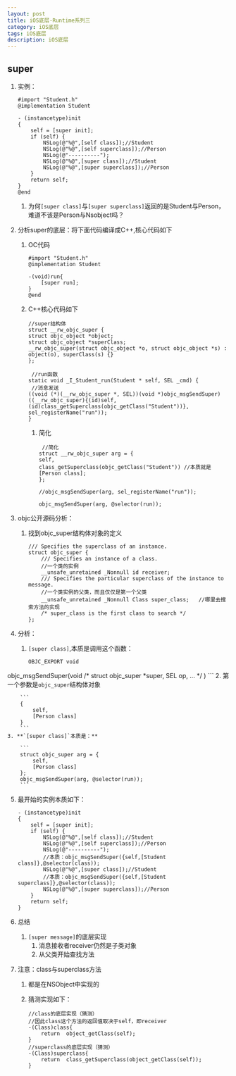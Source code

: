 ```yaml
---
layout: post
title: iOS底层-Runtime系列三
category: iOS底层
tags: iOS底层
description: iOS底层
--- 
```


## super
1. 实例：
    
    ```
    #import "Student.h"
    @implementation Student
    
    - (instancetype)init
    {
        self = [super init];
        if (self) {
            NSLog(@"%@",[self class]);//Student
            NSLog(@"%@",[self superclass]);//Person
            NSLog(@"----------");
            NSLog(@"%@",[super class]);//Student
            NSLog(@"%@",[super superclass]);//Person
        }
        return self;
    }
    @end
    ```
    
    1. 为何`[super class]`与`[super superclass]`返回的是Student与Person，难道不该是Person与Nsobject吗？
2. 分析super的底层：将下面代码编译成C++,核心代码如下
    
    1. OC代码
    
        ```
        #import "Student.h"
        @implementation Student
        
        -(void)run{
            [super run];
        }
        @end
        ```
    2. C++核心代码如下
        
        ```
        //super结构体
        struct __rw_objc_super {
        struct objc_object *object;
        struct objc_object *superClass;
        __rw_objc_super(struct objc_object *o, struct objc_object *s) : object(o), superClass(s) {}
        };
         
         //run函数
        static void _I_Student_run(Student * self, SEL _cmd) {
         //消息发送
        ((void (*)(__rw_objc_super *, SEL))(void *)objc_msgSendSuper)((__rw_objc_super){(id)self, (id)class_getSuperclass(objc_getClass("Student"))}, sel_registerName("run"));
        }
        
        ```
        
        1. 简化
            
            ```
             //简化
            struct __rw_objc_super arg = {
            self,
            class_getSuperclass(objc_getClass("Student")) //本质就是[Person class];
            };
             
            //objc_msgSendSuper(arg, sel_registerName("run"));
             
            objc_msgSendSuper(arg, @selector(run));
            ```
3. objc公开源码分析：
    1. 找到objc_super结构体对象的定义
        
        ```
        /// Specifies the superclass of an instance.
        struct objc_super {
            /// Specifies an instance of a class.
            //一个类的实例
            __unsafe_unretained _Nonnull id receiver;
            /// Specifies the particular superclass of the instance to message.
            //一个类实例的父类，而且仅仅是第一个父类
            __unsafe_unretained _Nonnull Class super_class;   //哪里去搜索方法的实现
            /* super_class is the first class to search */
        };
        ```
4. 分析：
    1. `[super class]`,本质是调用这个函数：
        
        ```
        OBJC_EXPORT void
objc_msgSendSuper(void /* struct objc_super *super, SEL op, ... */ )
        ```
    2. 第一个参数是`objc_super`结构体对象
        
        ```
        {
            self,
            [Person class]
        }
        ```
    3. **`[super class]`本质是：**
        
        ```
        struct objc_super arg = {
            self,
            [Person class]
        };
        objc_msgSendSuper(arg, @selector(run));
        ```
5. 最开始的实例本质如下：
    
    ```
    - (instancetype)init
    {
        self = [super init];
        if (self) {
            NSLog(@"%@",[self class]);//Student
            NSLog(@"%@",[self superclass]);//Person
            NSLog(@"----------");
            //本质：objc_msgSendSuper({self,[Student class]},@selector(class));
            NSLog(@"%@",[super class]);//Student
            //本质：objc_msgSendSuper({self,[Student superclass]},@selector(class));
            NSLog(@"%@",[super superclass]);//Person
        }
        return self;
    }
    ```
6. 总结
    1. `[super message]`的底层实现
        1. 消息接收者receiver仍然是子类对象
        2. 从父类开始查找方法
7. 注意：class与superclass方法
    1. 都是在NSObject中实现的
    2. 猜测实现如下：
        
        ```
        //class的底层实现（猜测）
        //因此class这个方法的返回值取决于self，即receiver
        -(Class)class{
            return  object_getClass(self);
        }
        //superclass的底层实现（猜测）
        -(Class)superclass{
            return  class_getSuperclass(object_getClass(self));
        }
        ```
        


